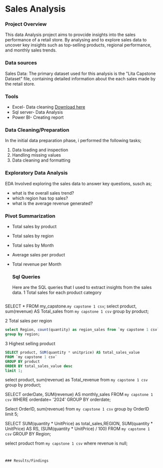 # Sales Analysis

### Project Overview 
This data Analysis project aims to provcide insights into the sales performance of a retail store. By analysing and to explore sales data to uncover key insights such as top-selling products, regional performance, and monthly sales trends.

### Data sources

Sales Data: The primary dataset used for this analysis is the "Lita Capstone Dataset" file, containing detailed information about the each sales made by the retail store.

### Tools 

- Excel- Data cleaning [Download here](https://microsoft.com)
- Sql server- Data Analysis
- Power BI- Creating report

### Data Cleaning/Preparation 

In the initial data preparation phase, i performed the following tasks;
1. Data loading and inspection
2. Handling missing values
3. Data cleaning and  formatting 

### Exploratory Data Analysis 

EDA Involved exploring the sales data to answer key questions, susch as; 

- what is the overall sales trend?
- which region has top sales?
- what is the average revenue generated?

### Pivot Summarization 
- Total sales by product
- Total sales by region
- Total sales by Month
- Average sales per product
- Total revenue per Month 

  ### Sql Queries
  Here are the SQL queries that I used to extract insights from the sales data.
  1 Total sales for each product category
  
  ```sql 
 SELECT * FROM my_capstone.`my capstone 1 csv`;
select product, sum(revenue) AS Total_sales from  `my capstone 1 csv`
group by product;

2 Total sales per region

  ```sql
select Region, count(quantity) as region_sales from `my capstone 1 csv`
group by region;
```

3 Highest selling product

```sql
SELECT product, SUM(quantity * unitprice) AS total_sales_value
FROM `my capstone 1 csv`
GROUP BY product
ORDER BY total_sales_value desc
limit 1;
```

select product, sum(revenue) as Total_revenue from `my capstone 1 csv`
group by product;

SELECT orderDate, SUM(revenue) AS monthly_sales
FROM `my capstone 1 csv`
WHERE orderdate= '2024'
GROUP BY orderdate;

Select OrderID, sum(revenue) from `my capstone 1 csv`
group by OrderID limit 5;

SELECT SUM(quantity * UnitPrice) as total_sales,REGION, SUM(quantity * UnitPrice) AS RS,
(SUM(quantity * UnitPrice) / 100)
FROM `my capstone 1 csv`
GROUP BY Region;

select product from  `my capstone 1 csv`
where revenue is null;
```


### Results/Findings 

